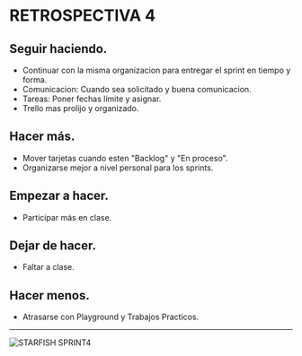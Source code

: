 # RETROSPECTIVA 4

## Seguir haciendo.
- Continuar con la misma organizacion para entregar el sprint en tiempo y forma.
- Comunicacion: Cuando sea solicitado y buena comunicacion.
- Tareas: Poner fechas límite y asignar.
- Trello mas prolijo y organizado.

## Hacer más.
- Mover tarjetas cuando esten "Backlog" y "En proceso".
- Organizarse mejor a nivel personal para los sprints.

## Empezar a hacer.
- Participar más en clase.

## Dejar de hacer.
- Faltar a clase.

## Hacer menos.
- Atrasarse con Playground y Trabajos Practicos.

 ___
![STARFISH SPRINT4](https://github.com/roxannerbr/grupo_10_TiendArgenta/blob/develop/Extras/Retro/StarfishRetro4.jpg)
